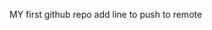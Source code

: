 MY first github repo
add line to push to remote






































































